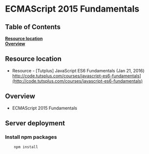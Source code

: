 # ECMAScript 2015 Fundamentals

## Table of Contents
**[Resource location](#resource-location)**  
**[Overview](#overview)**

## Resource location
- Resource - [Tutplus] JavaScript ES6 Fundamentals (Jan 21, 2016) http://code.tutsplus.com/courses/javascript-es6-fundamentals](http://code.tutsplus.com/courses/javascript-es6-fundamentals)

## Overview
- ECMAScript 2015 Fundamentals

## Server deployment

### Install npm packages

        npm install
